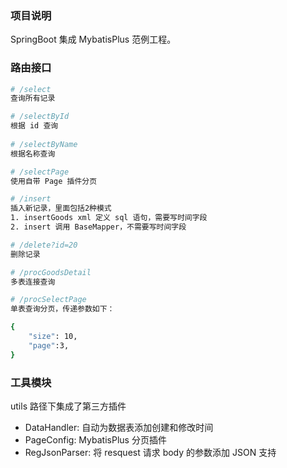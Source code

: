 ### 项目说明
SpringBoot 集成 MybatisPlus 范例工程。


### 路由接口

```bash
# /select
查询所有记录

# /selectById
根据 id 查询
 
# /selectByName
根据名称查询

# /selectPage
使用自带 Page 插件分页

# /insert
插入新记录，里面包括2种模式
1. insertGoods xml 定义 sql 语句，需要写时间字段
2. insert 调用 BaseMapper，不需要写时间字段

# /delete?id=20
删除记录

# /procGoodsDetail
多表连接查询

# /procSelectPage
单表查询分页，传递参数如下：

{
    "size": 10,
    "page":3,
}
```


### 工具模块
utils 路径下集成了第三方插件

- DataHandler: 自动为数据表添加创建和修改时间
- PageConfig: MybatisPlus 分页插件
- RegJsonParser: 将 resquest 请求 body 的参数添加 JSON 支持




